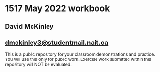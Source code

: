 # 1517 May 2022 workbook

## David McKinley

## dmckinley3@studentmail.nait.ca

This is a public repository for your classroom demonstrations and practice. You will use this only for public work. Exercise work submitted within this repository will NOT be evaluated.
